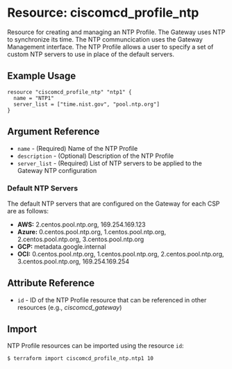 # Resource: ciscomcd_profile_ntp
Resource for creating and managing an NTP Profile. The Gateway uses NTP to synchronize its time. The NTP communcication uses the Gateway Management interface.  The NTP Profile allows a user to specify a set of custom NTP servers to use in place of the default servers.

## Example Usage
```hcl
resource "ciscomcd_profile_ntp" "ntp1" {
  name = "NTP1"
  server_list = ["time.nist.gov", "pool.ntp.org"]
}
```

## Argument Reference
* `name` - (Required) Name of the NTP Profile
* `description` - (Optional) Description of the NTP Profile
* `server_list` - (Required) List of NTP servers to be applied to the Gateway NTP configuration

### Default NTP Servers
The default NTP servers that are configured on the Gateway for each CSP are as follows:

* **AWS:**  2.centos.pool.ntp.org, 169.254.169.123
* **Azure:** 0.centos.pool.ntp.org, 1.centos.pool.ntp.org, 2.centos.pool.ntp.org, 3.centos.pool.ntp.org
* **GCP:** metadata.google.internal
* **OCI:** 0.centos.pool.ntp.org, 1.centos.pool.ntp.org, 2.centos.pool.ntp.org, 3.centos.pool.ntp.org, 169.254.169.254

## Attribute Reference
* `id` - ID of the NTP Profile resource that can be referenced in other resources (e.g., *ciscomcd_gateway*)

## Import
NTP Profile resources can be imported using the resource `id`:

```hcl
$ terraform import ciscomcd_profile_ntp.ntp1 10
```

